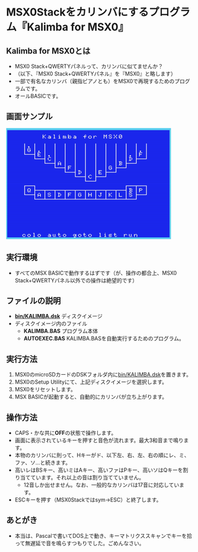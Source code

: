 # MSX0Stackをカリンバにするプログラム『Kalimba for MSX0』

## Kalimba for MSX0とは
- MSX0 Stack+QWERTYパネルって、カリンバに似てませんか？
- （以下、『MSX0 Stack+QWERTYパネル』を『MSX0』と略します）
- 一部で有名なカリンバ（親指ピアノとも）をMSX0で再現するためのプログラムです。
- オールBASICです。

## 画面サンプル
<p>
<img src="/img/kalimba-1.jpg" alt="画面サンプル" width="445" height="299">
</p>

## 実行環境
- すべてのMSX BASICで動作するはずです（が、操作の都合上、MSX0 Stack+QWERTYパネル以外での操作は絶望的です）

## ファイルの説明
- **[bin/KALIMBA.dsk](https://github.com/matsun-ri/kalimba/raw/main/bin/KALIMBA.dsk)** ディスクイメージ
- ディスクイメージ内のファイル
  - **KALIMBA.BAS** プログラム本体
  - **AUTOEXEC.BAS** KALIMBA.BASを自動実行するためのプログラム。

## 実行方法
1. MSX0のmicroSDカードのDSKフォルダ内に[bin/KALIMBA.dsk](https://github.com/matsun-ri/kalimba/raw/main/bin/KALIMBA.dsk)を置きます。
2. MSX0のSetup Utilityにて、上記ディスクイメージを選択します。
3. MSX0をリセットします。
4. MSX BASICが起動すると、自動的にカリンバが立ち上がります。

## 操作方法
- CAPS・かな共に**OFF**の状態で操作します。
- 画面に表示されているキーを押すと音色が流れます。最大3和音まで鳴ります。
- 本物のカリンバに則って、Hキーがド、以下左、右、左、右の順にレ、ミ、ファ、ソ…と続きます。
- 高いレはBSキー、高いミはAキー、高いファはPキー、高いソはQキーを割り当てています。それ以上の音は割り当てていません。
  - 12音しか出せません。なお、一般的なカリンバは17音に対応しています。
- ESCキーを押す（MSX0Stackではsym→ESC）と終了します。

## あとがき
- 本当は、Pascalで書いてDOS上で動き、キーマトリクススキャンでキーを拾って無遅延で音を鳴らすつもりでした。ごめんなさい。
